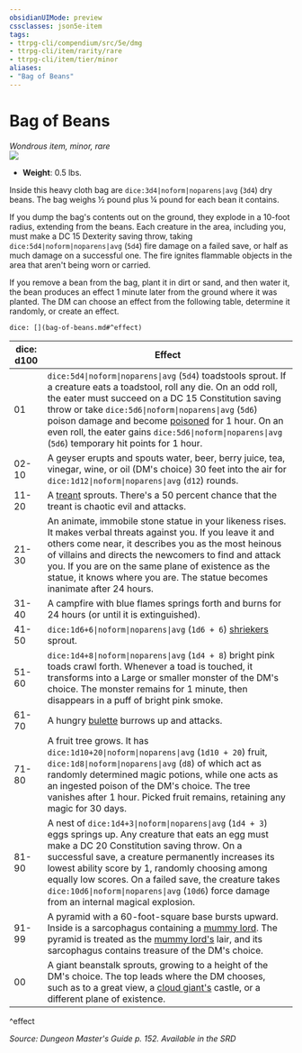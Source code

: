 ```yaml
---
obsidianUIMode: preview
cssclasses: json5e-item
tags:
- ttrpg-cli/compendium/src/5e/dmg
- ttrpg-cli/item/rarity/rare
- ttrpg-cli/item/tier/minor
aliases: 
- "Bag of Beans"
---
```

# Bag of Beans
*Wondrous item, minor, rare*  
![](/3-Mechanics/CLI/Compendium/items/img/bag-of-beans.webp#right)

- **Weight**: 0.5 lbs.

Inside this heavy cloth bag are `dice:3d4|noform|noparens|avg` (`3d4`) dry beans. The bag weighs ½ pound plus ¼ pound for each bean it contains.

If you dump the bag's contents out on the ground, they explode in a 10-foot radius, extending from the beans. Each creature in the area, including you, must make a DC 15 Dexterity saving throw, taking `dice:5d4|noform|noparens|avg` (`5d4`) fire damage on a failed save, or half as much damage on a successful one. The fire ignites flammable objects in the area that aren't being worn or carried.

If you remove a bean from the bag, plant it in dirt or sand, and then water it, the bean produces an effect 1 minute later from the ground where it was planted. The DM can choose an effect from the following table, determine it randomly, or create an effect.

`dice: [](bag-of-beans.md#^effect)`

| dice: d100 | Effect |
|------------|--------|
| 01 | `dice:5d4\|noform\|noparens\|avg` (`5d4`) toadstools sprout. If a creature eats a toadstool, roll any die. On an odd roll, the eater must succeed on a DC 15 Constitution saving throw or take `dice:5d6\|noform\|noparens\|avg` (`5d6`) poison damage and become [poisoned](/3-Mechanics/CLI/Rules/conditions.md#Poisoned) for 1 hour. On an even roll, the eater gains `dice:5d6\|noform\|noparens\|avg` (`5d6`) temporary hit points for 1 hour. |
| 02-10 | A geyser erupts and spouts water, beer, berry juice, tea, vinegar, wine, or oil (DM's choice) 30 feet into the air for `dice:1d12\|noform\|noparens\|avg` (`d12`) rounds. |
| 11-20 | A [treant](/3-Mechanics/CLI/Compendium/bestiary/plant/treant.md) sprouts. There's a 50 percent chance that the treant is chaotic evil and attacks. |
| 21-30 | An animate, immobile stone statue in your likeness rises. It makes verbal threats against you. If you leave it and others come near, it describes you as the most heinous of villains and directs the newcomers to find and attack you. If you are on the same plane of existence as the statue, it knows where you are. The statue becomes inanimate after 24 hours. |
| 31-40 | A campfire with blue flames springs forth and burns for 24 hours (or until it is extinguished). |
| 41-50 | `dice:1d6+6\|noform\|noparens\|avg` (`1d6 + 6`) [shriekers](/3-Mechanics/CLI/Compendium/bestiary/plant/shrieker.md) sprout. |
| 51-60 | `dice:1d4+8\|noform\|noparens\|avg` (`1d4 + 8`) bright pink toads crawl forth. Whenever a toad is touched, it transforms into a Large or smaller monster of the DM's choice. The monster remains for 1 minute, then disappears in a puff of bright pink smoke. |
| 61-70 | A hungry [bulette](/3-Mechanics/CLI/Compendium/bestiary/monstrosity/bulette.md) burrows up and attacks. |
| 71-80 | A fruit tree grows. It has `dice:1d10+20\|noform\|noparens\|avg` (`1d10 + 20`) fruit, `dice:1d8\|noform\|noparens\|avg` (`d8`) of which act as randomly determined magic potions, while one acts as an ingested poison of the DM's choice. The tree vanishes after 1 hour. Picked fruit remains, retaining any magic for 30 days. |
| 81-90 | A nest of `dice:1d4+3\|noform\|noparens\|avg` (`1d4 + 3`) eggs springs up. Any creature that eats an egg must make a DC 20 Constitution saving throw. On a successful save, a creature permanently increases its lowest ability score by 1, randomly choosing among equally low scores. On a failed save, the creature takes `dice:10d6\|noform\|noparens\|avg` (`10d6`) force damage from an internal magical explosion. |
| 91-99 | A pyramid with a 60-foot-square base bursts upward. Inside is a sarcophagus containing a [mummy lord](/3-Mechanics/CLI/Compendium/bestiary/undead/mummy-lord.md). The pyramid is treated as the [mummy lord's](/3-Mechanics/CLI/Compendium/bestiary/undead/mummy-lord.md) lair, and its sarcophagus contains treasure of the DM's choice. |
| 00 | A giant beanstalk sprouts, growing to a height of the DM's choice. The top leads where the DM chooses, such as to a great view, a [cloud giant's](/3-Mechanics/CLI/Compendium/bestiary/giant/cloud-giant.md) castle, or a different plane of existence. |
^effect

*Source: Dungeon Master's Guide p. 152. Available in the <span title='Systems Reference Document (5.1)'>SRD</span>*